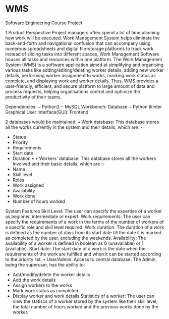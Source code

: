 # WMS
Software Engineering Course Project

1.Product Perspective 
Project managers often spend a lot of time planning how work will be executed. Work Management System
helps eliminate the back-and-forth and navigational confusion that can accompany using numerous 
spreadsheets and digital file-storage platforms to track work. Instead of siloing tasks into different spaces, 
Work Management Software houses all tasks and resources within one platform. 
The Work Management System (WMS) is a software application aimed at simplifying and organising
various tasks like adding/editing/deleting worker details, adding new worker details, performing worker
assignment to works, marking work status as complete, and displaying work and worker details.
Thus, WMS provides a user-friendly, efficient, and secure platform to large amount of data and process
requests, helping organisations control and optimize the productivity of their teams.

Dependencies:
− Python3
− MySQL Workbench: Database
− Python tkinter Graphical User Interface(GUI): Frontend

2 databases would be maintained: 
• Work database: This database stores all the works currently in the system and their details, which are :-
 - Status
 - Priority
 - Requirements
 - Start date
 - Duration 
•
•
Workers’ database: This database stores all the workers involved and their basic details, which are :-
 - Name
 - Skill level
 - Roles
 - Work assigned
 - Availability
 - Work done
 - Number of hours worked

System Features 
Skill Level: The user can specify the expertise of a worker as beginner, intermediate or expert. 
Work requirements: The user can specify the requirements of a work in the terms of the number of 
 workers of a specific role and skill level required.
Work duration: The duration of a work is defined as the number of days from its start date till the date
 it is marked as completed by the user, excluding the weekends.
Availability: The availability of a worker is defined in boolean as 0 (unavailable) or 1 (available).
Start date: The start date of a work is the date when the requirements of the work are fulfilled and when it 
 can be started according to the priority list.
• User/Admin: 
Access to central database: 
The Admin, being the superuser, has the ability to:
- Add/modify/delete the worker details
- Add the work details
- Assign workers to the works
- Mark work status as completed
- Display worker and work details
Statistics of a worker: The user can view the statiscs of a worker stored by the system like their skill
 level, the total number of hours worked and the previous works done by the worker.
